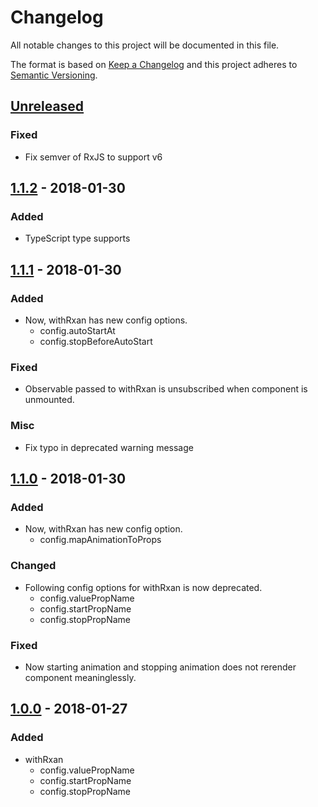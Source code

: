 # Changelog
All notable changes to this project will be documented in this file.

The format is based on [Keep a Changelog](http://keepachangelog.com/en/1.0.0/)
and this project adheres to [Semantic Versioning](http://semver.org/spec/v2.0.0.html).

## [Unreleased]

### Fixed
- Fix semver of RxJS to support v6

## [1.1.2] - 2018-01-30

### Added
- TypeScript type supports

## [1.1.1] - 2018-01-30

### Added
- Now, withRxan has new config options.
    - config.autoStartAt
    - config.stopBeforeAutoStart

### Fixed
- Observable passed to withRxan is unsubscribed when component is unmounted.

### Misc
- Fix typo in deprecated warning message

## [1.1.0] - 2018-01-30

### Added
- Now, withRxan has new config option.
    - config.mapAnimationToProps

### Changed
- Following config options for withRxan is now deprecated.
    - config.valuePropName
    - config.startPropName
    - config.stopPropName

### Fixed
- Now starting animation and stopping animation does not rerender component meaninglessly.

## [1.0.0] - 2018-01-27

### Added
- withRxan
    - config.valuePropName
    - config.startPropName
    - config.stopPropName

[Unreleased]: https://github.com/Ailrun/rxan-react
[1.1.2]: https://github.com/Ailrun/rxan-react/tree/v1.1.2
[1.1.1]: https://github.com/Ailrun/rxan-react/tree/v1.1.1
[1.1.0]: https://github.com/Ailrun/rxan-react/tree/v1.1.0
[1.0.0]: https://github.com/Ailrun/rxan-react/tree/v1.0.0
